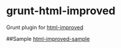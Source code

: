 # grunt-html-improved

Grunt plugin for [html-improved](https://github.com/nidorx/html-improved)

##Sample
[html-improved-sample](https://github.com/nidorx/html-improved-sample)

